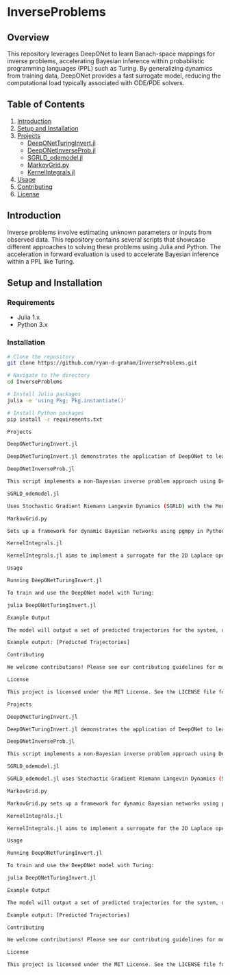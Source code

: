 # InverseProblems

## Overview
This repository leverages DeepONet to learn Banach-space mappings for inverse problems, accelerating Bayesian inference within probabilistic programming languages (PPL) such as Turing. By generalizing dynamics from training data, DeepONet provides a fast surrogate model, reducing the computational load typically associated with ODE/PDE solvers.

## Table of Contents
1. [Introduction](#introduction)
2. [Setup and Installation](#setup-and-installation)
3. [Projects](#projects)
   - [DeepONetTuringInvert.jl](#deeponetturinginvertjl)
   - [DeepONetInverseProb.jl](#deeponetinverseprobjl)
   - [SGRLD_odemodel.jl](#sgrld_odemodeljl)
   - [MarkovGrid.py](#markovgridpy)
   - [KernelIntegrals.jl](#kernelintegralsjl)
4. [Usage](#usage)
5. [Contributing](#contributing)
6. [License](#license)

## Introduction
Inverse problems involve estimating unknown parameters or inputs from observed data. This repository contains several scripts that showcase different approaches to solving these problems using Julia and Python. The acceleration in forward evaluation is used to accelerate Bayesian inference within a PPL like Turing.

## Setup and Installation

### Requirements
- Julia 1.x
- Python 3.x

### Installation
```sh
# Clone the repository
git clone https://github.com/ryan-d-graham/InverseProblems.git

# Navigate to the directory
cd InverseProblems

# Install Julia packages
julia -e 'using Pkg; Pkg.instantiate()'

# Install Python packages
pip install -r requirements.txt

Projects

DeepONetTuringInvert.jl

DeepONetTuringInvert.jl demonstrates the application of DeepONet to learn and generalize the dynamics of nonlinear systems. By training on data generated from a pendulum system, DeepONet provides a surrogate model that rapidly predicts system behavior, significantly accelerating Bayesian inference within Turing.

DeepONetInverseProb.jl

This script implements a non-Bayesian inverse problem approach using DeepONet, directly inferring the external forcing from solution data.

SGRLD_odemodel.jl

Uses Stochastic Gradient Riemann Langevin Dynamics (SGRLD) with the Monge metric for multi-modal posterior inference of an ODE model’s parameters.

MarkovGrid.py

Sets up a framework for dynamic Bayesian networks using pgmpy in Python, with flexible configurations for Markov chains and inter-process relationships.

KernelIntegrals.jl

KernelIntegrals.jl aims to implement a surrogate for the 2D Laplace operator by using kernel integrals to generate quadrature-based numerical integral data. This approach allows for efficient numerical approximations of integrals, facilitating faster and more accurate solutions to PDE problems.

Usage

Running DeepONetTuringInvert.jl

To train and use the DeepONet model with Turing:

julia DeepONetTuringInvert.jl

Example Output

The model will output a set of predicted trajectories for the system, demonstrating its ability to generalize from the training data:

Example output: [Predicted Trajectories]

Contributing

We welcome contributions! Please see our contributing guidelines for more details.

License

This project is licensed under the MIT License. See the LICENSE file for details.

Projects

DeepONetTuringInvert.jl

DeepONetTuringInvert.jl demonstrates the application of DeepONet to learn and generalize the dynamics of nonlinear systems. By training on data generated from a pendulum system, DeepONet provides a surrogate model that rapidly predicts system behavior, significantly accelerating Bayesian inference within Turing.

DeepONetInverseProb.jl

This script implements a non-Bayesian inverse problem approach using DeepONet, directly inferring the external forcing from solution data.

SGRLD_odemodel.jl

SGRLD_odemodel.jl uses Stochastic Gradient Riemann Langevin Dynamics (SGRLD) with the Monge metric for multi-modal posterior inference of an ODE model’s parameters.

MarkovGrid.py

MarkovGrid.py sets up a framework for dynamic Bayesian networks using pgmpy in Python, with flexible configurations for Markov chains and inter-process relationships.

KernelIntegrals.jl

KernelIntegrals.jl aims to implement a surrogate for the 2D Laplace operator by using kernel integrals to generate quadrature-based numerical integral data. This approach allows for efficient numerical approximations of integrals, facilitating faster and more accurate solutions to PDE problems.

Usage

Running DeepONetTuringInvert.jl

To train and use the DeepONet model with Turing:

julia DeepONetTuringInvert.jl

Example Output

The model will output a set of predicted trajectories for the system, demonstrating its ability to generalize from the training data:

Example output: [Predicted Trajectories]

Contributing

We welcome contributions! Please see our contributing guidelines for more details.

License

This project is licensed under the MIT License. See the LICENSE file for details.